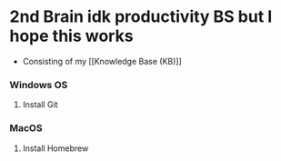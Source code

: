 # 2nd Brain idk productivity BS but I hope this works
- Consisting of my [[Knowledge Base (KB)]]

### Windows OS
1. Install Git

### MacOS
1. Install Homebrew